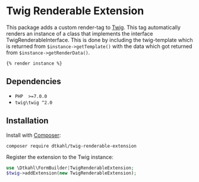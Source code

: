 # Twig Renderable Extension

This package adds a custom render-tag to [Twig](https://twig.symfony.com). This tag automatically renders an instance of a class that implements the interface TwigRenderableInterface.
This is done by including the twig-template which is returned from `$instance->getTemplate()` with the data which got returned from `$instance->getRenderData()`.

```twig
{% render instance %}
```

## Dependencies

* `PHP  >=7.0.0`
* `twig\twig ^2.0`


## Installation

Install with [Composer](http://getcomposer.org):

```
composer require dtkahl/twig-renderable-extension
```

Register the extension to the Twig instance:

```php
use \Dtkahl\FormBuilder|TwigRenderableExtension;
$twig->addExtension(new TwigRenderableExtension);
```
